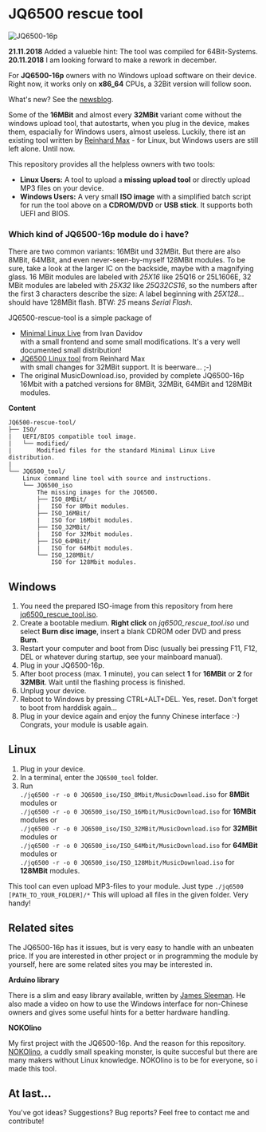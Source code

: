 # JQ6500 rescue tool
  
![JQ6500-16p](https://www.nikolairadke.de/NOKOlino/mp3modul.png)  
  
**21.11.2018** Added a valueble hint: The tool was compiled for 64Bit-Systems.
**20.11.2018** I am looking forward to make a rework in december.  

For **JQ6500-16p** owners with no Windows upload software on their device. Right now, it works only on **x86_64** CPUs, a 32Bit version will follow soon.  

What's new? See the [newsblog](https://github.com/NikolaiRadke/JQ6500-rescue-tool/tree/master/NEWS.md). 
  
Some of the **16MBit** and almost every **32MBit** variant come without the windows upload tool, that autostarts, when you plug in the device, makes them, espacially for Windows users, almost useless. Luckily, there ist an existing tool written by [Reinhard Max](https://chiselapp.com/user/rmax/repository/jq6500/home) - for Linux, but Windows users are still left alone. Until now.  
  
This repository provides all the helpless owners with two tools:  
* **Linux Users:** A tool to upload a **missing upload tool** or directly upload MP3 files on your device.  
* **Windows Users:** A very small **ISO image** with a simplified batch script for run the tool above on a **CDROM/DVD** or **USB stick**. It supports both UEFI and BIOS.   

### Which kind of JQ6500-16p module do i have?

There are two common variants: 16MBit und 32MBit. But there are also 8MBit, 64MBit, and even never-seen-by-myself 128MBit modules. To be sure, take a look at the larger IC on the backside, maybe with a magnifying glass. 16 MBit modules are labeled with *25X16* like 25Q16 or 25L1606E, 32 MBit modules are labeled with *25X32* like *25Q32CS16*, so the numbers after the first 3 characters describe the size: A label beginning with *25X128...* should have 128MBit flash. BTW: *25* means *Serial Flash*.   

JQ6500-rescue-tool is a simple package of  
* [Minimal Linux Live](http://minimal.linux-bg.org/#home) from Ivan Davidov  
  with a small frontend and some small modifications. It's a very well documented small distribution!    
* [JQ6500 Linux tool](https://chiselapp.com/user/rmax/repository/jq6500/home) from Reinhard Max  
  with small changes for 32MBit support. It is beerware... ;-)   
* The original MusicDownload.iso, provided by complete JQ6500-16p 16Mbit
  with a patched versions for 8MBit, 32MBit, 64MBit and 128MBit modules.  
  
**Content**

```
JQ6500-rescue-tool/
├── ISO/
|   UEFI/BIOS compatible tool image.
|   └── modified/
|       Modified files for the standard Minimal Linux Live distribution.  
|
└── JQ6500_tool/
    Linux command line tool with source and instructions.  
    └── JQ6500_iso
        The missing images for the JQ6500.
        ├── ISO_8MBit/
        |   ISO for 8Mbit modules.  
        ├── ISO_16MBit/
        |   ISO for 16Mbit modules.  
        ├── ISO_32MBit/
        |   ISO for 32Mbit modules.  
        ├── ISO_64MBit/
        |   ISO for 64Mbit modules.  
        └── ISO_128MBit/
            ISO for 128Mbit modules.
```

## Windows

1. You need the prepared ISO-image from this repository from here [jq6500_rescue_tool.iso](https://github.com/NikolaiRadke/JQ6500-rescue-tool/tree/master/ISO).  
2. Create a bootable medium. **Right click** on *jq6500_rescue_tool.iso* und select **Burn disc image**, insert a blank CDROM oder DVD and press **Burn**.
3. Restart your computer and boot from Disc (usually bei pressing F11, F12, DEL or whatever during startup, see your mainboard manual).
4. Plug in your JQ6500-16p.
5. After boot process (max. 1 minute), you can select **1** for **16MBit** or **2** for **32MBit**. Wait until the flashing process is finished. 
6. Unplug your device.
7. Reboot to Windows by pressing CTRL+ALT+DEL. Yes, reset. Don't forget to boot from harddisk again...
8. Plug in your device again and enjoy the funny Chinese interface :-) Congrats, your module is usable again.  

## Linux

1. Plug in your device.
2. In a terminal, enter the `JQ6500_tool` folder.
3. Run   
   `./jq6500 -r -o 0 JQ6500_iso/ISO_8Mbit/MusicDownload.iso`   for **8MBit** modules or  
   `./jq6500 -r -o 0 JQ6500_iso/ISO_16Mbit/MusicDownload.iso`  for **16MBit** modules or  
   `./jq6500 -r -o 0 JQ6500_iso/ISO_32MBit/MusicDownload.iso`  for **32MBit** modules or  
   `./jq6500 -r -o 0 JQ6500_iso/ISO_64Mbit/MusicDownload.iso`  for **64MBit** modules or  
   `./jq6500 -r -o 0 JQ6500_iso/ISO_128Mbit/MusicDownload.iso` for **128MBit** modules.    
   
This tool can even upload MP3-files to your module. Just type `./jq6500 [PATH_TO_YOUR_FOLDER]/*` This will upload all files in the given folder. Very handy!  

## Related sites

The JQ6500-16p has it issues, but is very easy to handle with an unbeaten price. If you are interested in other project or in programming the module by yourself, here are some related sites you may be interested in.  

**Arduino library**  
  
There is a slim and easy library available, written by [James Sleeman](https://github.com/sleemanj/JQ6500_Serial). He also made a video on how to use the Windows interface for non-Chinese owners and gives some useful hints for a better hardware handling.  

**NOKOlino**  
  
My first project with the JQ6500-16p. And the reason for this repository. [NOKOlino](https://github.com/NikolaiRadke/NOKOlino), a cuddly small speaking monster, is quite succesful but there are many makers without Linux knowledge. NOKOlino is to be for everyone, so i made this tool.  

## At last...

You've got ideas? Suggestions? Bug reports? Feel free to contact me and contribute!
